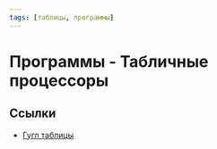 ```yaml
---
tags: [таблицы, программы]
---
```

# Программы - Табличные процессоры

## Ссылки

* [Гугл таблицы](Google%20Sheets.md)
